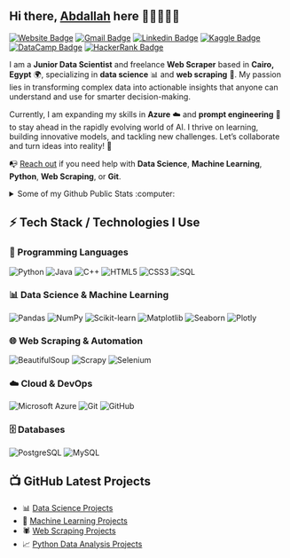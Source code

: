 

## Hi there, [Abdallah](https://Abdallah-hilal.github.io/) here 👋🏼🧑🏽‍🚀

[![Website Badge](https://img.shields.io/badge/-Website-0078FF?style=flat&logo=Google%20Chrome&logoColor=white)](https://abdoomohamedd.github.io/ "Visit my Website")
[![Gmail Badge](https://img.shields.io/badge/-abdulluh.helal@gmail.com-c14438?style=flat&logo=Gmail&logoColor=white)](mailto:abdulluh.helal@gmail.com "Connect via Email")
[![Linkedin Badge](https://img.shields.io/badge/-LinkedIn-0072b1?style=flat&logo=Linkedin&logoColor=white)](https://www.linkedin.com/in/abdallah-hilal/ "Connect on LinkedIn")
[![Kaggle Badge](https://img.shields.io/badge/-Kaggle-20BEFF?style=flat&logo=Kaggle&logoColor=white)](https://www.kaggle.com/abdallahhelal "Follow on Kaggle")
[![DataCamp Badge](https://img.shields.io/badge/-DataCamp-03EF62?style=flat&logo=DataCamp&logoColor=white)](https://www.datacamp.com/portfolio/AbdallahHelal "View my DataCamp Portfolio")
[![HackerRank Badge](https://img.shields.io/badge/-HackerRank-2EC866?style=flat&logo=HackerRank&logoColor=white)](https://www.hackerrank.com/profile/Abdallah_Helal "View my HackerRank Profile")

<!-- [![Upwork Badge](https://img.shields.io/badge/-Upwork-6fda44?style=flat&logo=Upwork&logoColor=white)](https://www.upwork.com/freelancers/~01a2420169fb60ba5a "Hire me on Upwork") -->



I am a **Junior Data Scientist** and freelance **Web Scraper** based in **Cairo, Egypt** 🌍, specializing in **data science** 📊 and **web scraping** 🐍. My passion lies in transforming complex data into actionable insights that anyone can understand and use for smarter decision-making.

Currently, I am expanding my skills in **Azure** ☁️ and **prompt engineering** 🤖 to stay ahead in the rapidly evolving world of AI. I thrive on learning, building innovative models, and tackling new challenges. Let’s collaborate and turn ideas into reality! 🚀

📭 [Reach out](https://www.linkedin.com/in/abdallah-hilal/) if you need help with **Data Science**, **Machine Learning**, **Python**, **Web Scraping**, or **Git**.

<details>
  <summary>Some of my Github Public Stats :computer:</summary>
  
  [![My Github Stats](https://github-readme-stats.vercel.app/api?username=Abdallah-hilal&show_icons=true&title_color=fff&icon_color=79ff97&text_color=9f9f9f&bg_color=151515)](https://github.com/aAbdallah-hilal)

  ![Profile Views](https://komarev.com/ghpvc/?username=Abdallah-hilal&color=blue)

  ----
</details>

## ⚡ Tech Stack / Technologies I Use

### 🐍 Programming Languages
![Python](https://img.shields.io/badge/-Python-black?style=flat-square&logo=Python)
![Java](https://img.shields.io/badge/-Java-E34A86?style=flat-square&logo=java)
![C++](https://img.shields.io/badge/-C++-00599C?style=flat-square&logo=c)
![HTML5](https://img.shields.io/badge/-HTML5-E34F26?style=flat-square&logo=html5&logoColor=white)
![CSS3](https://img.shields.io/badge/-CSS3-1572B6?style=flat-square&logo=css3)
![SQL](https://img.shields.io/badge/-SQL-4479A1?style=flat-square&logo=sqlite)

### 📊 Data Science & Machine Learning
![Pandas](https://img.shields.io/badge/-Pandas-150458?style=flat-square&logo=pandas)
![NumPy](https://img.shields.io/badge/-NumPy-013243?style=flat-square&logo=numpy)
![Scikit-learn](https://img.shields.io/badge/-Scikit--learn-F7931E?style=flat-square&logo=scikit-learn)
![Matplotlib](https://img.shields.io/badge/-Matplotlib-11557C?style=flat-square&logo=Matplotlib)
![Seaborn](https://img.shields.io/badge/-Seaborn-3776AB?style=flat-square&logo=Seaborn)
![Plotly](https://img.shields.io/badge/-Plotly-3F4F75?style=flat-square&logo=plotly)

### 🌐 Web Scraping & Automation
![BeautifulSoup](https://img.shields.io/badge/-BeautifulSoup-8B008B?style=flat-square&logo=BeautifulSoup)
![Scrapy](https://img.shields.io/badge/-Scrapy-darkgreen?style=flat-square&logo=Scrapy)
![Selenium](https://img.shields.io/badge/-Selenium-43B02A?style=flat-square&logo=selenium)

### ☁️ Cloud & DevOps
![Microsoft Azure](https://img.shields.io/badge/Microsoft%20Azure-232F7E?style=flat-square&logo=microsoft-azure)
![Git](https://img.shields.io/badge/-Git-black?style=flat-square&logo=git)
![GitHub](https://img.shields.io/badge/-GitHub-181717?style=flat-square&logo=github)

### 🗄️ Databases
![PostgreSQL](https://img.shields.io/badge/-PostgreSQL-336791?style=flat-square&logo=postgresql)
![MySQL](https://img.shields.io/badge/-MySQL-black?style=flat-square&logo=mysql)




## 📺 GitHub Latest Projects

- 📊 [Data Science Projects](https://github.com/Abdallah-hilal/Data-Science-projects)
- 🤖 [Machine Learning Projects](https://github.com/Abdallah-hilal/Machine-Learning-Projects)
- 🕷️ [Web Scraping Projects](https://github.com/Abdallah-hilal/Web-Scraping-Projects)
- 📈 [Python Data Analysis Projects](https://github.com/Abdallah-hilal/Python-Data-Analysis-Projects)




<!--For future reference 
<a href="https://piraces.dev/"><img alt="Robot logo" src="https://github.com/piraces/piraces/raw/master/robot_dark.png" align="right" height="150" /></a>

- 🔭 I’m currently working on ...
- 🌱 I’m currently learning ...
- 👯 I’m looking to collaborate on ...
- 🤔 I’m looking for help with ...
- 💬 Ask me about ...
- 📫 How to reach me: ...
- 😄 Pronouns: ...
- ⚡ Fun fact: ...

[![Whatsapp Badge](https://img.shields.io/badge/-Whatsapp-4AC959?style=flat&logo=whatsapp&logoColor=white)](https://wa.me/phone-no?text=Hi!)

![visitors](https://visitor-badge.glitch.me/badge?page_id=samujjwaal.samujjwaal)
[![HitCount](http://hits.dwyl.com/samujjwaal/samujjwaal.svg)](http://hits.dwyl.com/samujjwaal/samujjwaal)
![Repo Views](https://views.whatilearened.today/views/github/samujjwaal/samujjwaal.svg?cache=remove)
<img height="20" src="https://raw.githubusercontent.com/github/explore/80688e429a7d4ef2fca1e82350fe8e3517d3494d/topics/python/python.png">
<img height="20" src="https://raw.githubusercontent.com/github/explore/80688e429a7d4ef2fca1e82350fe8e3517d3494d/topics/scala/scala.png">

![Customized Card](https://github-readme-stats.vercel.app/api/pin?username=samujjwaal&repo=UIC-search-engine&title_color=fff&icon_color=f9f9f9&text_color=9f9f9f&bg_color=151515)

<a href="https://github.com/anuraghazra/github-readme-stats">
  <img align="left" src="https://github-readme-stats.vercel.app/api?username=samujjwaal&hide=stars,commits,prs,issues,contribs&show_icons=true&title_color=fff&icon_color=79ff97&text_color=9f9f9f&bg_color=151515" />
</a>
<a href="https://github.com/anuraghazra/convoychat">
  <img align="right" src="https://github-readme-stats.vercel.app/api/top-langs/?username=samujjwaal" width="350"/>
</a>

![Top Languages](https://github-readme-stats.vercel.app/api/top-langs/?username=samujjwaal)
-->
